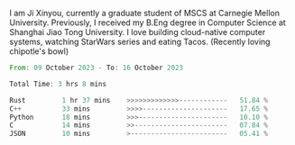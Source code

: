 I am Ji Xinyou, currently a graduate student of MSCS at Carnegie Mellon University. Previously, I received my B.Eng degree in Computer Science at Shanghai Jiao Tong University.
I love building cloud-native computer systems, watching StarWars series and eating Tacos. (Recently loving chipotle's bowl)

<!--START_SECTION:waka-->

```rust
From: 09 October 2023 - To: 16 October 2023

Total Time: 3 hrs 8 mins

Rust         1 hr 37 mins    >>>>>>>>>>>>>------------   51.84 %
C++          33 mins         >>>>---------------------   17.65 %
Python       18 mins         >>>----------------------   10.10 %
C            14 mins         >>-----------------------   07.84 %
JSON         10 mins         >------------------------   05.41 %
```

<!--END_SECTION:waka-->
